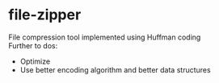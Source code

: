 # file-zipper
File compression tool implemented using Huffman coding<br/>
Further to dos:
- Optimize
- Use better encoding algorithm and better data structures
